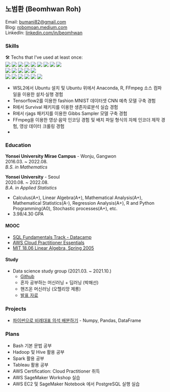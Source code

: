 ## 노범환 (Beomhwan Roh)
Email: bumani82@gmail.com  
Blog: [robomoan.medium.com](https://robomoan.medium.com/)  
LinkedIn: [linkedin.com/in/beomhwan](https://www.linkedin.com/in/beomhwan/)  

### Skills
🛠️ Techs that I've used at least once:  
<img src="https://img.shields.io/badge/Python-3766AB?&logo=Python&logoColor=white"/></a>
<img src="https://img.shields.io/badge/-Numpy-013243?logo=numpy&logoColor=white"></a>
<img src="https://img.shields.io/badge/-Pandas-150458?logo=pandas&logoColor=white"></a>
<img src="https://img.shields.io/badge/Matplotlib-11557C?&logo=Python&logoColor=white"/></a>
<img src="https://img.shields.io/badge/seaborn-3766AB?&logo=Python&logoColor=white"/></a>
<img src="https://img.shields.io/badge/-TensorFlow-FF6F00?logo=tensorflow&logoColor=white"></a>
<img src="https://img.shields.io/badge/-scikit learn-F7931E?logo=scikitlearn&logoColor=white"></a>
<img src="https://img.shields.io/badge/-Keras-D00000?logo=keras&logoColor=white"></a>
<img src="https://img.shields.io/badge/-Jupyter-F37626?logo=jupyter&logoColor=white"></a></br>
<img src="https://img.shields.io/badge/-R-276DC3?logo=R&logoColor=white"></a>
<img src="https://img.shields.io/badge/-R markdown-276DC3?logo=R&logoColor=white"></a>
<img src="https://img.shields.io/badge/-JAGS-276DC3?logo=R&logoColor=white"></a>
<img src="https://img.shields.io/badge/-Survival-276DC3?logo=R&logoColor=white"></a>
<img src="https://img.shields.io/badge/-ggplot2-276DC3?logo=R&logoColor=white"></a></br>
<img src="https://img.shields.io/badge/-Ubuntu-E95420?logo=ubuntu&logoColor=white"></a>
<img src="https://img.shields.io/badge/-AWS-232F3E?logo=amazonaws&logoColor=white"></a>
<img src="https://img.shields.io/badge/-PostgreSQL-4169E1?logo=postgresql&logoColor=white"></a>
<img src="https://img.shields.io/badge/-Excel-217346?logo=microsoftexcel&logoColor=white"></a>
<img src="https://img.shields.io/badge/-SAS-04304B"></a>
<img src="https://img.shields.io/badge/-FFmpeg-007808?logo=ffmpeg&logoColor=white"></a>

* WSL2에서 Ubuntu 설치 및 Ubuntu 위에서 Anaconda, R, FFmpeg 소스 컴파일을 이용한 설치·실행 경험
* Tensorflow2를 이용한 fashion MNIST 데이터셋 CNN 예측 모델 구축 경험
* R에서 Survival 패키지를 이용한 생존자료분석 실습 경험
* R에서 rjags 패키지를 이용한 Gibbs Sampler 모델 구축 경험
* FFmpeg을 이용한 영상·음악 인코딩 경험 및 배치 파일 형식의 자체 인코더 제작 경험, 영상 데이터 크롤링 경험
* 


### Education
**Yonsei University Mirae Campus** - Wonju, Gangwon  
2016.03. ~ 2022.08.  
*B.S. in Mathematics*  
  
**Yonsei University** - Seoul  
2020.08. ~ 2022.08.  
*B.A. in Applied Statistics*  

* Calculus(A+), Linear Algebra(A+), Mathematical Analysis(A+), Mathematical Statistics(A-), Regression Analysis(A+), R and Python Programming(A0), Stochastic processes(A+), etc.
* 3.98/4.30 GPA

#### MOOC
* [SQL Fundamentals Track - Datacamp](https://www.datacamp.com/statement-of-accomplishment/track/8388596e424cbb234a80b324754e5d65cd0ddfc7)
* [AWS Cloud Practitioner Essentials](https://explore.skillbuilder.aws/learn/course/1928/aws-cloud-practitioner-essentials-korean)
* [MIT 18.06 Linear Algebra, Spring 2005](https://www.youtube.com/playlist?list=PLE7DDD91010BC51F8)

#### Study 
* Data science study group (2021.03. ~ 2021.10.)
  * [Github](https://github.com/yonseimath/data-science-2021/wiki)
  * 혼자 공부하는 머신러닝 + 딥러닝 (박해선)
  * 핸즈온 머신러닝 (오헬리앙 제롱)
  * [발표 자료](https://github.com/robomoan/Data_Science_Study#readme)

### Projects
* [파이썬으로 비례대표 의석 배분하기](https://robomoan.medium.com/파이썬으로-비례대표-의석-배분하기-9a05c107298f) - Numpy, Pandas, DataFrame

### Plans
* Bash 기본 문법 공부
* Hadoop 및 Hive 활용 공부
* Spark 활용 공부
* Tableau 활용 공부
* AWS Certification: Cloud Practitioner 취득
* AWS SageMaker Workshop 실습
* AWS EC2 및 SageMaker Notebook 에서 PostgreSQL 실행 실습
